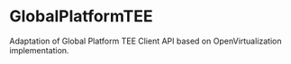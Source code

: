 GlobalPlatformTEE
=================

Adaptation of Global Platform TEE Client API based on OpenVirtualization implementation.
